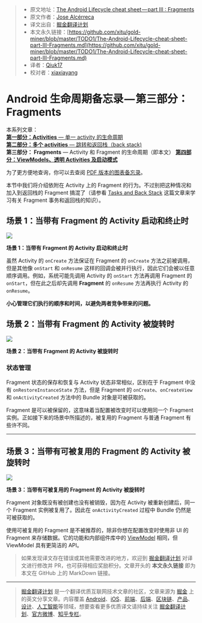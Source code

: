 > * 原文地址：[The Android Lifecycle cheat sheet — part III : Fragments](https://medium.com/androiddevelopers/the-android-lifecycle-cheat-sheet-part-iii-fragments-afc87d4f37fd)
> * 原文作者：[Jose Alcérreca](https://medium.com/@JoseAlcerreca)
> * 译文出自：[掘金翻译计划](https://github.com/xitu/gold-miner)
> * 本文永久链接：[https://github.com/xitu/gold-miner/blob/master/TODO1/The-Android-Lifecycle-cheat-sheet-part-III-Fragments.md](https://github.com/xitu/gold-miner/blob/master/TODO1/The-Android-Lifecycle-cheat-sheet-part-III-Fragments.md)
> * 译者：[Qiuk17](https://github.com/Qiuk17)
> * 校对者：[xiaxiayang](https://github.com/xiaxiayang)

# Android 生命周期备忘录 — 第三部分：Fragments

本系列文章：  
[**第一部分：Activities** — 单一 activity 的生命周期](https://github.com/xitu/gold-miner/blob/master/TODO/the-android-lifecycle-cheat-sheet-part-i-single-activities.md)  
[**第二部分：多个 activities** — 跳转和返回栈（back stack)](https://github.com/xitu/gold-miner/blob/master/TODO1/The-Android-Lifecycle-cheat-sheet-part-II-Multiple-activities.md)   
**第三部分： Fragments** — Activity 和 Fragment 的生命周期（即本文）
[**第四部分：ViewModels、透明 Activities 及启动模式**](https://medium.com/androiddevelopers/the-android-lifecycle-cheat-sheet-part-iv-49946659b094)

为了更方便地查询，你可以去查阅 [PDF 版本的图表备忘录](https://github.com/JoseAlcerreca/android-lifecycles)。

本节中我们将介绍依附在 Activity 上的 Fragment 的行为。不过别把这种情况和加入到返回栈的 Fragment 搞混了（请参看 [Tasks and Back Stack](https://medium.com/google-developers/tasks-and-the-back-stack-dbb7c3b0f6d4) 这篇文章来学习有关 Fragment 事务和返回栈的知识）。

## 场景 1：当带有 Fragment 的 Activity 启动和终止时

![](https://cdn-images-1.medium.com/max/800/1*ALMDBkuAAZ28BJ2abmvniA.png)

**场景 1：当带有 Fragment 的 Activity 启动和终止时**

虽然 Activity 的 `onCreate` 方法保证在 Fragment 的 `onCreate` 方法之前被调用，但是其他像 `onStart` 和 `onResume` 这样的回调会被并行执行，因此它们会被以任意顺序调用。例如，系统可能先调用 Activity 的 `onStart` 方法再调用 Fragment 的 `onStart`，但在此之后却先调用 **Fragment** 的 `onResume` 方法再执行 Activity 的 `onResume`。

**小心管理它们执行的顺序和时间，以避免两者竞争带来的问题。**

## 场景 2：当带有 Fragment 的 Activity 被旋转时

![](https://cdn-images-1.medium.com/max/800/1*ukapaC23cOJSPUeZ0bUdCA.png)

**场景 2：当带有 Fragment 的 Activity 被旋转时**

### 状态管理

Fragment 状态的保存和恢复与 Activity 状态非常相似，区别在于 Fragment 中没有 `onRestoreInstanceState` 方法，但是 Fragment 的 `onCreate`、`onCreateView` 和 `onActivityCreated` 方法中的 Bundle 对象是可被获取的。

Fragment 是可以被保留的，这意味着当配置被改变时可以使用同一个 Fragment 实例。正如接下来的场景中所描述的，被复用的 Fragment 与普通 Fragment 有些许不同。

* * *

## 场景 3：当带有可被复用的 Fragment 的 Activity 被旋转时

![](https://cdn-images-1.medium.com/max/800/1*hK_YRdty1GoafABfug-r4g.png)

**场景 3：当带有可被复用的 Fragment 的 Activity 被旋转时**

Fragment 对象既没有被创建也没有被销毁，因为在 Activity 被重新创建后，同一个 Fragment 实例被复用了。因此在 `onActivityCreated` 过程中 Bundle 仍然是可被获取的。

使用可被复用的 Fragment 是不被推荐的，除非你想在配置改变时使用非 UI 的 Fragment 来存储数据。它的功能和内部组件库中的 [ViewModel](https://developer.android.com/topic/libraries/architecture/viewmodel.html) 相同，但 ViewModel 具有更简洁的 API。

> 如果发现译文存在错误或其他需要改进的地方，欢迎到 [掘金翻译计划](https://github.com/xitu/gold-miner) 对译文进行修改并 PR，也可获得相应奖励积分。文章开头的 **本文永久链接** 即为本文在 GitHub 上的 MarkDown 链接。

---

> [掘金翻译计划](https://github.com/xitu/gold-miner) 是一个翻译优质互联网技术文章的社区，文章来源为 [掘金](https://juejin.im) 上的英文分享文章。内容覆盖 [Android](https://github.com/xitu/gold-miner#android)、[iOS](https://github.com/xitu/gold-miner#ios)、[前端](https://github.com/xitu/gold-miner#前端)、[后端](https://github.com/xitu/gold-miner#后端)、[区块链](https://github.com/xitu/gold-miner#区块链)、[产品](https://github.com/xitu/gold-miner#产品)、[设计](https://github.com/xitu/gold-miner#设计)、[人工智能](https://github.com/xitu/gold-miner#人工智能)等领域，想要查看更多优质译文请持续关注 [掘金翻译计划](https://github.com/xitu/gold-miner)、[官方微博](http://weibo.com/juejinfanyi)、[知乎专栏](https://zhuanlan.zhihu.com/juejinfanyi)。
